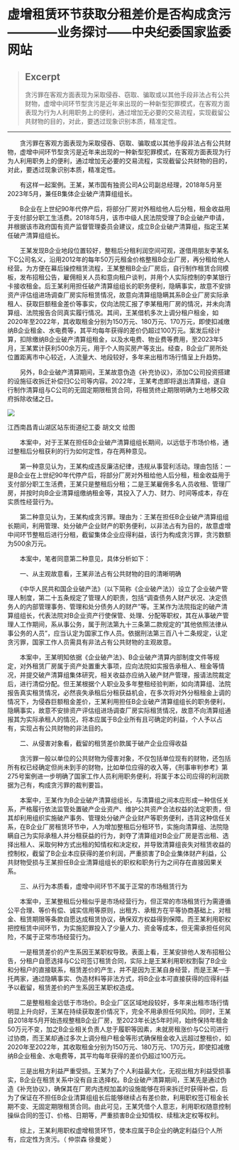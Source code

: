 
# 虚增租赁环节获取分租差价是否构成贪污————业务探讨——中央纪委国家监委网站

> ## Excerpt
> 贪污罪在客观方面表现为采取侵吞、窃取、骗取或以其他手段非法占有公共财物，虚增中间环节型贪污是近年来出现的一种新型犯罪模式，在客观方面表现为行为人利用职务上的便利，通过增加无必要的交易流程，实现截留公共财物的目的，对此，要透过现象识别本质，精准定性。

---
　　贪污罪在客观方面表现为采取侵吞、窃取、骗取或以其他手段非法占有公共财物，虚增中间环节型贪污是近年来出现的一种新型犯罪模式，在客观方面表现为行为人利用职务上的便利，通过增加无必要的交易流程，实现截留公共财物的目的，对此，要透过现象识别本质，精准定性。

　　有这样一起案例。王某，某市国有独资公司A公司副总经理，2018年5月至2023年5月，兼任B集体企业破产清算组组长。

　　B企业在上世纪90年代停产后，将部分厂房对外租给他人后分租，租金收益用于支付部分职工生活费。2018年5月，该市中级人民法院受理了B企业破产申请，并根据该市政府国有资产监督管理委员会建议，成立B企业破产清算组，指定王某任破产清算组组长。

　　王某发现B企业地段位置较好，整租后分租利润空间可观，遂借用朋友李某名下C公司名义，沿用2012年的每年50万元租金价格整租B企业厂房，再分租给他人经营。为方便在幕后操控租赁流程，王某整租B企业厂房后，自行制作租赁合同模板，发布招租公告，雇佣相关人员和意向租户谈判，并用个人实际控制的李某银行卡接收租金。后王某利用担任破产清算组组长的职务便利，隐瞒事实，故意不安排资产评估组进场调查厂房实际租赁情况，故意向清算组隐瞒其系B企业厂房实际承租人、获取巨额租金差价等事实，仅向法院汇报了李某租用厂房的情况，并未向清算组、法院报告合同真实履行情况。其间，王某借机多次上调分租户租金，如2020年至2022年，其收取租金分别为150万元、180万元、170万元，即使扣减缴纳B企业租金、水电费等，其平均每年获得的差价仍超过100万元。案发后经计算，扣除缴纳B企业破产清算组租金，以及水电费、物业费等费用，至2023年5月，王某累计获利500余万元，用于个人购买房产等支出。经查，B企业厂房所处位置距离市中心较近，人流量大、地段较好，多年来出租市场行情呈上升趋势。

　　另外，B企业破产清算期间，王某故意伪造《补充协议》，添加C公司投资搭建的设施征收拆迁补偿归C公司等内容。2022年，王某考虑即将退出清算组，遂自行制作清算组与C公司的无固定期限租赁合同，将租赁终止期限明确为土地移交政府拆除收储之日。

![](https://www.ccdi.gov.cn/hdjln/ywtt/202406/W020240628358573570633.jpeg)

江西南昌青山湖区站东街道纪工委 胡文文 绘图

　　本案中，对于王某在担任B企业破产清算组组长期间，以远低于市场价格，通过整租后分租获利的行为如何定性，存在两种意见。

　　第一种意见认为，王某构成违反廉洁纪律，违规从事营利活动。理由包括：一是B企业在上世纪90年代停产后，将部分厂房对外租给他人后分租，租金收益用于支付部分职工生活费，王某只是整租后分租；二是王某雇佣多名人员收租、管理厂房，并按时向B企业清算组缴纳租金等，其投入了人力、财力、时间等成本，存在实质性经营行为。

　　第二种意见认为，王某构成贪污罪。理由为：王某在担任B企业破产清算组组长期间，利用管理、处分破产企业财产的职务便利，以非法占有为目的，故意虚增中间环节整租后进行分租，截留集体企业应得利益，该行为构成贪污罪，贪污数额为500余万元。

　　本案中，笔者同意第二种意见，具体分析如下：

　　一、从主观故意看，王某非法占有公共财物的目的清晰明确

　　《中华人民共和国企业破产法》（以下简称《企业破产法》）设立了企业破产管理人制度，第二十五条规定了管理人的职责，包括“调查债务人财产状况、决定债务人的内部管理事务、管理和处分债务人的财产”等。王某作为法院指定的破产清算组组长，代表法院对B企业资产行使保管、处理、分配等职权，其在从事破产管理人工作期间，系从事公务，属于刑法第九十三条第二款规定的“其他依照法律从事公务的人员”，应当认定为国家工作人员。依据刑法第三百八十二条规定，认定贪污罪，国家工作人员需具有非法占有公共财物的主观故意。

　　本案中，王某明知依据《企业破产法》、B企业破产清算内部制度文件等规定，对外租赁厂房属于资产处置重大事项，应向法院如实报告承租人、租金等情况，并提交破产清算组集体研究，相关收益亦应纳入破产财产管理，报请法院裁定后，进行清偿分配。但王某根据个人职业及多年整租经验判断，如向清算组、法院报告真实租赁情况，必然丧失承租后分租获益机会，在多次将对外分租租金上调的情况下，为侵吞巨额租金差价，王某利用担任B企业破产清算组组长的职务便利，隐瞒事实，故意不安排资产评估组进场调查厂房实际租赁情况，故意不向清算组通报其为实际承租人的情况，将本应属于B企业所有且可确定的利益，个人予以占有，实现占有公共财物的非法目的。

　　二、从侵害对象看，截留的租赁差价款属于破产企业应得收益

　　贪污罪一般以单位的公共财物为侵害对象，不仅包括单位现有的财物，还包括所有权已经确定但尚未到手的财物，比如单位应得的收入等，《刑事审判参考》第275号案例进一步明确了国家工作人员利用职务便利，将属于本公司应得的利润款据为己有，构成贪污罪的裁判要旨。

　　本案中，王某作为B企业破产清算组组长，与清算组之间本应形成一种信任关系，严格履行依法监管处置破产企业资产、维护公共资产合法权益的法定职责，但其却利用组织实施破产事务、管理处分破产企业财产等职务便利，违背这种信任关系，在B企业厂房租赁环节中，人为增加整租后分租环节，实施向清算组、法院隐瞒自己为实际承租人并分租获益的行为，剥夺了清算组对B企业厂房是否出租、选择出租人、采取何种方式出租的知情权和决定权，并导致清算组丧失对租赁收益的控制权，截留了B企业本应获得的差价利润，严重损害了B企业集体财产利益，公共财物受损与王某担任B企业清算组组长的职权和职务行为之间存在直接因果关系。

　　三、从行为本质看，虚增中间环节不属于正常的市场租赁行为

　　本案中，王某整租后分租似乎是市场经营行为，但正常的市场租赁行为需遵循公平合理、等价有偿、诚实信用等原则，出租方、承租方在平等协商基础上，对租金、租赁期限等条款自愿达成租赁协议，确保双方权益得到保障。而王某利用职权把控租赁中间环节，为实施犯罪投入了少量人力、资金等成本，但无需承担任何风险，不属于正常市场经营行为。

　　一是租赁差价的产生系因王某职权导致。表面上看，王某安排他人发布招租公告，分租户自愿选择与C公司签订租赁合同，实际上是王某利用职权割裂了B企业和分租户的直接联系，租赁差价的产生，并不是因为王某自身经营，而是王某一手托两家，通过隐瞒事实、伪造材料等非法方式，将B企业本可直接获得的应得利益予以截留，租赁差价的产生系因王某职权造成。

　　二是整租租金远低于市场价。B企业厂区区域地段较好，多年来出租市场行情明显上升向好，王某在持续获取差价情况下，完全不用承担任何风险。同时，王某自2018年5月开始违规整租B企业厂房，至2023年长达5年时间，始终保持年租金50万元不变，加之B企业相关负责人怠于履职等因素，未就房租涨价与C公司进行过协商，而王某却通过多次上调分租户租金等形式确保租金收入远超过整租价，如2020年至2022年，其收取租金分别为150万元、180万元、170万元，即使扣减缴纳B企业租金、水电费等，其平均每年获得的差价仍超过100万元。

　　三是出租方利益严重受损。王某为了个人利益最大化，无视出租方利益受损事实，B企业在租赁关系中没有自主选择权。B企业破产清算期间，王某先是通过伪造《补充协议》，确保其在厂房内违规加盖的设施能够在将来拆迁时获得补偿，后为了保证在不担任B企业清算组组长后能够继续占有差价款，利用职权签订租金长期不变、无固定期限租赁合同。由此可见，王某凭借个人意志，利用职权随意控制操纵合同的签订、价格、日期等，严重损害B企业知情权、续租决定权等权利。

　　综上，王某利用职权虚增租赁环节，使本应属于B企业的确定利益归个人所有，应定性为贪污。（ 仲崇森 徐曼妮 ）
